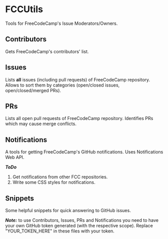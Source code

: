 # FCCUtils
Tools for FreeCodeCamp's Issue Moderators/Owners.

## Contributors
Gets FreeCodeCamp's contributors' list.

## Issues
Lists **all** issues (including pull requests) of FreeCodeCamp repository. Allows to sort them by categories (open/closed issues, open/closed/merged PRs).

## PRs
Lists all open pull requests of FreeCodeCamp repository. Identifies PRs which may cause merge conflicts.

## Notifications
A tools for getting FreeCodeCamp's GitHub notifications. Uses Notifications Web API.

***ToDo***

1. Get notifications from other FCC repositories.
2. Write some CSS styles for notifications.

## Snippets
Some helpful snippets for quick answering to GitHub issues.

***Note:*** to use Contributors, Issues, PRs and Notifications you need to have your own GitHub token generated (with the respective scope). Replace "YOUR_TOKEN_HERE" in these files with your token.